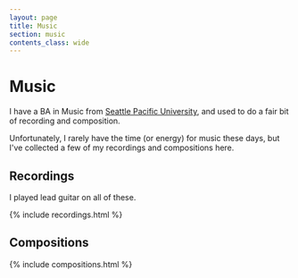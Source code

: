```yaml
---
layout: page
title: Music
section: music
contents_class: wide
---
```


# Music

I have a BA in Music from [Seattle Pacific University](http://spu.edu/),
and used to do a fair bit of recording and composition.

Unfortunately, I rarely have the time (or energy) for music these days,
but I've collected a few of my recordings and compositions here.

## Recordings

I played lead guitar on all of these.

{% include recordings.html %}

## Compositions

{% include compositions.html %}
